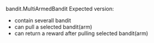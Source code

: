 bandit.MultiArmedBandit
Expected version:
- contain severall bandit
- can pull a selected bandit(arm)
- can return a reward after pulling selected bandit(arm)
